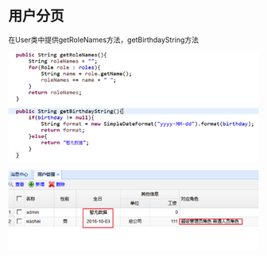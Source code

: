 # 用户分页

在User类中提供getRoleNames方法，getBirthdayString方法

![](../../../.gitbook/assets/image%20%2869%29.png)

![](../../../.gitbook/assets/image%20%2827%29.png)

